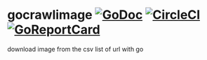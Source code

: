# gocrawlimage [![GoDoc](http://img.shields.io/badge/go-documentation-blue.svg?style=flat-square)](http://godoc.org/github.com/fakihariefnoto/gocrawlimage) [![CircleCI](https://circleci.com/gh/fakihariefnoto/gocrawlimage/tree/master.png?circle-token=fa16afbe771d1b26e22681780a780450dcf50e0b&style=shield)](https://circleci.com/gh/fakihariefnoto/gocrawlimage) [![GoReportCard](https://goreportcard.com/badge/github.com/fakihariefnoto/gocrawlimage)](https://goreportcard.com/report/github.com/fakihariefnoto/gocrawlimage)
download image from the csv list of url with go
